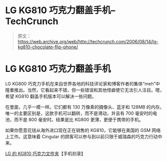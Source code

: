 # LG KG810 巧克力翻盖手机–TechCrunch

> 原文：<https://web.archive.org/web/http://techcrunch.com/2006/08/14/lg-kg810-chocolate-flip-phone/>

# LG KG810 巧克力翻盖手机

LG KG800 巧克力手机在来自世界各地的科技评论家和博客作者的集体“meh”中隆重推出。当然，它看起来不错，但一些错误和其他怪癖使它无法引人注目。嗯，希望 KG810 翻盖手机版本可以解决一些问题。

在里面，几乎一模一样。它们都有 130 万像素的摄像头、蓝牙和 128MB 的内存。唯一的主要区别是，这款手机可以翻转，而不是滑动，并且有 700 毫安时的电池，而不是 800 毫安时。结果是比 KG800 更薄，更便于携带的手机。

如果你愿意花钱从海外进口现在正在销售的 KG810，它能够在美国的 GSM 网络上工作。这意味着 Cingular 的顾客可以参与到以前只限于威瑞森的巧克力行动中来。

[LG 的 KG810 巧克力文件夹](https://web.archive.org/web/20210301045300/http://www.mobileburn.com/news.jsp?Id=2631)【手机刻录】